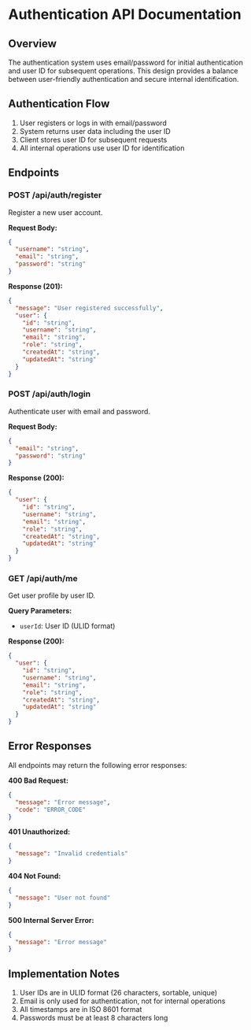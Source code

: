 # Authentication API Documentation

## Overview

The authentication system uses email/password for initial authentication and user ID for subsequent operations. This design provides a balance between user-friendly authentication and secure internal identification.

## Authentication Flow

1. User registers or logs in with email/password
2. System returns user data including the user ID
3. Client stores user ID for subsequent requests
4. All internal operations use user ID for identification

## Endpoints

### POST /api/auth/register

Register a new user account.

**Request Body:**
```json
{
  "username": "string",
  "email": "string",
  "password": "string"
}
```

**Response (201):**
```json
{
  "message": "User registered successfully",
  "user": {
    "id": "string",
    "username": "string",
    "email": "string",
    "role": "string",
    "createdAt": "string",
    "updatedAt": "string"
  }
}
```

### POST /api/auth/login

Authenticate user with email and password.

**Request Body:**
```json
{
  "email": "string",
  "password": "string"
}
```

**Response (200):**
```json
{
  "user": {
    "id": "string",
    "username": "string",
    "email": "string",
    "role": "string",
    "createdAt": "string",
    "updatedAt": "string"
  }
}
```

### GET /api/auth/me

Get user profile by user ID.

**Query Parameters:**
- `userId`: User ID (ULID format)

**Response (200):**
```json
{
  "user": {
    "id": "string",
    "username": "string",
    "email": "string",
    "role": "string",
    "createdAt": "string",
    "updatedAt": "string"
  }
}
```

## Error Responses

All endpoints may return the following error responses:

**400 Bad Request:**
```json
{
  "message": "Error message",
  "code": "ERROR_CODE"
}
```

**401 Unauthorized:**
```json
{
  "message": "Invalid credentials"
}
```

**404 Not Found:**
```json
{
  "message": "User not found"
}
```

**500 Internal Server Error:**
```json
{
  "message": "Error message"
}
```

## Implementation Notes

1. User IDs are in ULID format (26 characters, sortable, unique)
2. Email is only used for authentication, not for internal operations
3. All timestamps are in ISO 8601 format
4. Passwords must be at least 8 characters long 